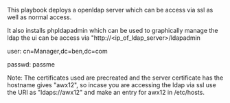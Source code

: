

This playbook deploys a openldap server which can be access via ssl as well as normal access.

It also installs phpldapadmin which can be used to graphically manage the ldap
the ui can be access via "http://<ip_of_ldap_server>/ldapadmin

user: cn=Manager,dc=ben,dc=com

passwd: passme


Note: The certificates used are precreated and the server certificate has the hostname gives "awx12", so incase you are accessing
the ldap via ssl use the URI as "ldaps://awx12" and make an entry for awx12 in /etc/hosts.



